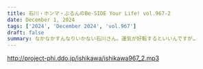```yaml
---
title: 石川・ホンマ・ぶるんのBe-SIDE Your Life! vol.967-2
date: December 1, 2024
tags: ['2024', 'December 2024', 'vol.967']
draft: false
summary: なかなかすんなりいかない石川さん。運気が好転するといいんですが…
---
```


http://project-phi.ddo.jp/ishikawa/ishikawa967_2.mp3